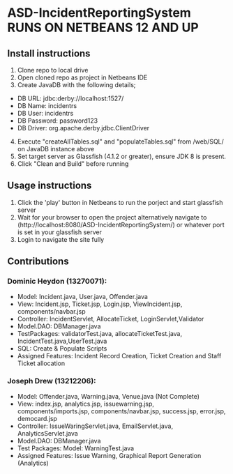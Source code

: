 # ASD-IncidentReportingSystem RUNS ON NETBEANS 12 AND UP
## Install instructions
1. Clone repo to local drive
2. Open cloned repo as project in Netbeans IDE
3. Create JavaDB with the following details;
  - DB URL: jdbc:derby://localhost:1527/
  - DB Name: incidentrs
  - DB User: incidentrs
  - DB Password: password123
  - DB Driver: org.apache.derby.jdbc.ClientDriver
4. Execute "createAllTables.sql" and "populateTables.sql" from /web/SQL/ on JavaDB instance above
5. Set target server as Glassfish (4.1.2 or greater), ensure JDK 8 is present.
6. Click "Clean and Build" before running

## Usage instructions
1. Click the 'play' button in Netbeans to run the porject and start glassfish server
2. Wait for your browser to open the project alternatively navigate to (http://localhost:8080/ASD-IncidentReportingSystem/) or whatever port is set in your glassfish server
3. Login to navigate the site fully

## Contributions
### Dominic Heydon (13270071):
  * Model: Incident.java, User.java, Offender.java
  * View: Incident.jsp, Ticket.jsp, Login.jsp, ViewIncident.jsp, components/navbar.jsp
  * Controller: IncidentServlet, AllocateTicket, LoginServlet,Validator
  * Model.DAO: DBManager.java
  * TestPackages: validatorTest.java, allocateTicketTest.java, IncidentTest.java,UserTest.java
  * SQL: Create & Populate Scripts
  * Assigned Features: Incident Record Creation, Ticket Creation and Staff Ticket allocation

### Joseph Drew (13212206): 
  * Model: Offender.java, Warning.java, Venue.java (Not Complete)
  * View: index.jsp, analytics.jsp, issuewarning.jsp, components/imports.jsp, components/navbar.jsp, success.jsp, error.jsp, democard.jsp
  * Controller: IssueWaringServlet.java, EmailServlet.java, AnalyticsServlet.java
  * Model.DAO: DBManager.java
  * Test Packages: Model: WarningTest.java
  * Assigned Features: Issue Warning, Graphical Report Generation (Analytics)
